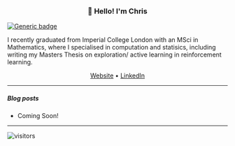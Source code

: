 <h3 align="center">👋 Hello! I'm Chris</h3>

[![Generic badge](https://img.shields.io/badge/Chris-Smith-green.svg)](https://shields.io/)

<p width="50%" color="blue">
     I recently graduated from Imperial College London with an MSci in Mathematics, where I specialised in computation and statisics, including writing my Masters Thesis on exploration/ active learning in reinforcement learning.
</p>


<p align="center">
<!--   <a href="https://jasonet.co">Blog</a> • -->
    <a href="https://cs2716.github.io">Website</a> •
  <a href="https://www.linkedin.com/in/christopher-smith-969a06149/">LinkedIn</a>
</p>

---

##### Blog posts

<!--START_SECTION:posts-->
* Coming Soon!
<!--END_SECTION:posts-->

---


![visitors](https://visitor-badge.glitch.me/badge?page_id=cs2716.cs2716)
